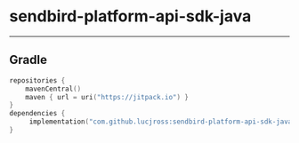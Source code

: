 # sendbird-platform-api-sdk-java

---

## Gradle

```kotlin
repositories {
    mavenCentral()
    maven { url = uri("https://jitpack.io") }
}
dependencies {
     implementation("com.github.lucjross:sendbird-platform-api-sdk-java:1.0")
}
```
